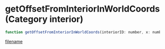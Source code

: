 # getOffsetFromInteriorInWorldCoords (Category interior)

```js
function getOffsetFromInteriorInWorldCoords(interiorID: number, x: number, y: number, z: number): Vector3
```

[filename](getOffsetFromInteriorInWorldCoords_m.md ':include')